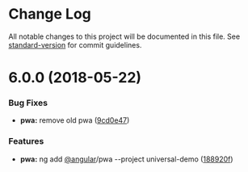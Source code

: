 # Change Log

All notable changes to this project will be documented in this file. See [standard-version](https://github.com/conventional-changelog/standard-version) for commit guidelines.

<a name="6.0.0"></a>
# 6.0.0 (2018-05-22)


### Bug Fixes

* **pwa:** remove old pwa ([9cd0e47](https://github.com/Angular-RU/angular-universal-starter/commit/9cd0e47))


### Features

* **pwa:** ng add [@angular](https://github.com/angular)/pwa --project universal-demo ([188920f](https://github.com/Angular-RU/angular-universal-starter/commit/188920f))
